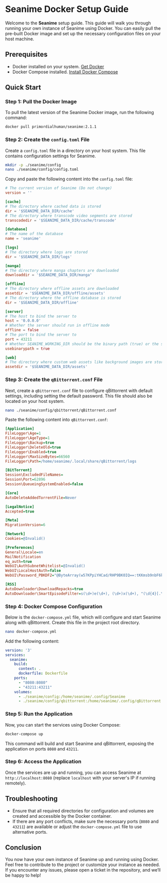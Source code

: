 
# Seanime Docker Setup Guide

Welcome to the **Seanime** setup guide. This guide will walk you through running your own instance of Seanime using Docker. You can easily pull the pre-built Docker image and set up the necessary configuration files on your host machine.

## Prerequisites

- Docker installed on your system. [Get Docker](https://docs.docker.com/get-docker/)
- Docker Compose installed. [Install Docker Compose](https://docs.docker.com/compose/install/)
  
## Quick Start

### Step 1: Pull the Docker Image

To pull the latest version of the Seanime Docker image, run the following command:

```bash
docker pull primordialhuman/seanime:2.1.1
```

### Step 2: Create the `config.toml` File

Create a `config.toml` file in a directory on your host system. This file contains configuration settings for Seanime.

```bash
mkdir -p ./seanime/config
nano ./seanime/config/config.toml
```

Copy and paste the following content into the `config.toml` file:

```toml
# The current version of Seanime (Do not change)
version = ''

[cache]
# The directory where cached data is stored
dir = '$SEANIME_DATA_DIR/cache'
# The directory where transcode video segments are stored
transcodedir = '$SEANIME_DATA_DIR/cache/transcode'

[database]
# The name of the database
name = 'seanime'

[logs]
# The directory where logs are stored
dir = '$SEANIME_DATA_DIR/logs'

[manga]
# The directory where manga chapters are downloaded
downloaddir = '$SEANIME_DATA_DIR/manga'

[offline]
# The directory where offline assets are downloaded
assetdir = '$SEANIME_DATA_DIR/offline/assets'
# The directory where the offline database is stored
dir = '$SEANIME_DATA_DIR/offline'

[server]
# The host to bind the server to
host = '0.0.0.0'
# Whether the server should run in offline mode
offline = false
# The port to bind the server to
port = 43211
# Whether SEANIME_WORKING_DIR should be the binary path (true) or the system's working directory (false)
usebinarypath = true

[web]
# The directory where custom web assets like background images are stored
assetdir = '$SEANIME_DATA_DIR/assets'
```

### Step 3: Create the `qBittorrent.conf` File

Next, create a `qBittorrent.conf` file to configure qBittorrent with default settings, including setting the default password. This file should also be located on your host system.

```bash
nano ./seanime/config/qbittorrent/qBittorrent.conf
```

Paste the following content into `qBittorrent.conf`:

```ini
[Application]
FileLogger\Age=1
FileLogger\AgeType=1
FileLogger\Backup=true
FileLogger\DeleteOld=true
FileLogger\Enabled=true
FileLogger\MaxSizeBytes=66560
FileLogger\Path=/home/seanime/.local/share/qBittorrent/logs

[BitTorrent]
Session\ExcludedFileNames=
Session\Port=62896
Session\QueueingSystemEnabled=false

[Core]
AutoDeleteAddedTorrentFile=Never

[LegalNotice]
Accepted=true

[Meta]
MigrationVersion=6

[Network]
Cookies=@Invalid()

[Preferences]
General\Locale=en
MailNotification
eq_auth=true
WebUI\AuthSubnetWhitelist=@Invalid()
WebUI\LocalHostAuth=false
WebUI\Password_PBKDF2="@ByteArray(w57KPpiYHCad/RHP9BK0IQ==:tKKmsb9nbF6kK/ILvDvVQ+mr34s8vgPBUTAuxoyLCylDrJTQc4GqUo81nHhsZM9F3SNC75TTE0qbfebQvzOgoQ==)"

[RSS]
AutoDownloader\DownloadRepacks=true
AutoDownloader\SmartEpisodeFilter=s(\d+)e(\d+), (\d+)x(\d+), "(\d{4}[.\-]\d{1,2}[.\-]\d{1,2})", "(\d{1,2}[.\-]\d{1,2}[.\-]\d{4})"
```

### Step 4: Docker Compose Configuration

Below is the `docker-compose.yml` file, which will configure and start Seanime along with qBittorrent. Create this file in the project root directory.

```bash
nano docker-compose.yml
```

Add the following content:

```yaml
version: '3'
services:
  seanime:
    build:
      context: .
      dockerfile: Dockerfile
    ports:
      - "8080:8080"
      - "43211:43211"
    volumes:
      - ./seanime/config:/home/seanime/.config/Seanime
      - ./seanime/config/qbittorrent:/home/seanime/.config/qBittorrent
```

### Step 5: Run the Application

Now, you can start the services using Docker Compose:

```bash
docker-compose up
```

This command will build and start Seanime and qBittorrent, exposing the application on ports `8080` and `43211`.

### Step 6: Access the Application

Once the services are up and running, you can access Seanime at `http://localhost:8080` (replace `localhost` with your server's IP if running remotely).

## Troubleshooting

- Ensure that all required directories for configuration and volumes are created and accessible by the Docker container.
- If there are any port conflicts, make sure the necessary ports (`8080` and `43211`) are available or adjust the `docker-compose.yml` file to use alternative ports.

## Conclusion

You now have your own instance of Seanime up and running using Docker. Feel free to contribute to the project or customize your instance as needed. If you encounter any issues, please open a ticket in the repository, and we’ll be happy to help!
